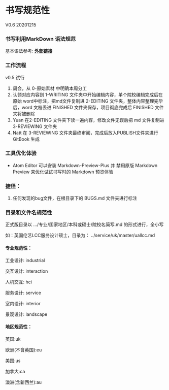 # 书写规范性  
V0.6 20201215

### 书写利用MarkDown 语法规范


基本语法参考: [**外部链接**](https://www.jianshu.com/p/191d1e21f7ed)

### 工作流程

v0.5 试行

1. 周会，从 0-原始素材 中明确本周分工
2. 认领对应内容到 1-WRITING 文件夹中开始编辑内容，单个院校编辑完成后在原始 word中标注，把md文件复制进 2-EDITING 文件夹，整体内容整理完毕后，word 文档丢进 FINISHED 文件夹保存，项目彻底完成后 FINISHED 文件夹将被删除
3. Yuan 在2-EDITING 文件夹下读一遍内容，修改文件无误后把 md 文件复制进3-REVIEWING 文件夹
4. Natt 在 3-REVIEWING 文件夹最终审阅，完成后放入PUBLISH文件夹进行 GitBook 生成

### 工具优化体验

- Atom Editor 可以安装 Markdown-Preview-Plus 并 禁用原版 Markdown Preview 来优化试试书写时的 Markdown 预览体验


### 捷径：

1. 任何发现的bug文件，在根目录下的 BUGS.md 文件夹进行标注



### 目录和文件名规范性

正式版目录以 .../专业/国家地区/本科或硕士/院校名简写.md 的形式进行，全小写

如：英国伦艺LCC服务设计硕士，目录为： ../service/uk/master/uallcc.md



#### 专业规范性：

工业设计: industrial

交互设计: interaction

人机交互: hci

服务设计: service

室内设计: interior

景观设计: landscape



#### 地区规范性：

英国:uk

欧洲(不含英国):eu

美国:us

加拿大:ca

澳洲(含新西兰):au
